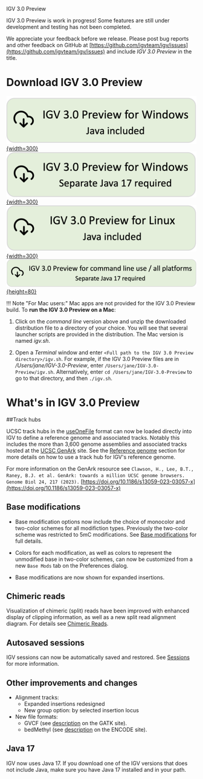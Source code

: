 <!---
The page title should not go in the menu
-->
<p class="page-title"> IGV 3.0 Preview </p>


IGV 3.0 Preview is work in progress! Some features are still under development and testing has not been completed. 

We appreciate your feedback before we release. Please post bug reports and other feedback on GitHub at [https://github.com/igvteam/igv/issues](https://github.com/igvteam/igv/issues) and include *IGV 3.0 Preview* in the title.

# Download IGV 3.0 Preview

[![Windows snapshot with java](img/DownloadIGV3.0PreviewWindowsWithJava.png){width=300}](https://data.broadinstitute.org/igv/projects/downloads/snapshot/IGV_Win_snapshot-WithJava-installer.exe) 
[![Windows snapshot no java](img/DownloadIGV3.0PreviewWindowsNeedsJava17.png){width=300}](https://data.broadinstitute.org/igv/projects/downloads/snapshot/IGV_Win_snapshot-installer.exe) 
<BR>
[![Linux snapshot with Java](img/DownloadIGV3.0PreviewLinuxWithJava.png){width=300}](https://data.broadinstitute.org/igv/projects/downloads/snapshot/IGV_Linux_snapshot_WithJava.zip)
<BR>
[![Command line snapshot no java](img/DownloadIGV3.0PreviewCmdLine.png){height=80}](https://data.broadinstitute.org/igv/projects/downloads/snapshot/IGV_snapshot.zip)

!!! Note "For Mac users:"
Mac apps are not provided for the IGV 3.0 Preview build. To **run the IGV 3.0 Preview on a Mac**: 

1. Click on the *command line* version above and unzip the downloaded distribution file to a directory of your choice. You will see that several launcher scripts are provided in the distribution. The Mac version is named *igv.sh*.

2. Open a *Terminal* window and enter `<Full path to the IGV 3.0 Preview directory>/igv.sh`. For example, if the IGV 3.0 Preview files are in */Users/jane/IGV-3.0-Preview*, enter `/Users/jane/IGV-3.0-Preview/igv.sh`. Alternatively, enter `cd /Users/jane/IGV-3.0-Preview` to go to that directory, and then `./igv.sh`.

# What's in IGV 3.0 Preview

##Track hubs

UCSC track hubs in the [useOneFile](https://genome.ucsc.edu/goldenPath/help/hgTracksHelp.html#UseOneFile) format can now
be loaded directly into IGV to define a reference genome and associated tracks. Notably this includes the more than
3,600 genome assemblies and associated tracks hosted at the [UCSC GenArk](https://hgdownload.soe.ucsc.edu/hubs/) site.
See the [Reference genome](/UserGuide/reference_genome/#load-a-track-hub) section for more details on how to use a track hub for IGV's reference genome.

For more information on the GenArk resource see `Clawson, H., Lee, B.T., Raney, B.J. et al. GenArk: towards a million UCSC genome browsers. Genome Biol 24, 217 (2023).`
[https://doi.org/10.1186/s13059-023-03057-x](https://doi.org/10.1186/s13059-023-03057-x)

## Base modifications

* Base modification options now include the choice of monocolor and two-color schemes for all modifiction types.
  Previously the two-color scheme was restricted to 5mC modifications.
  See [Base modifications](/UserGuide/tracks/alignments/base_modifications/) for full details.

* Colors for each modification, as well as colors to represent the unmodified base in two-color schemes, can now be
  customized from a new `Base Mods` tab on the Preferences dialog.

* Base modifications are now shown for expanded insertions.

## Chimeric reads

Visualization of chimeric (split) reads have been improved with enhanced display of clipping information, as well
as a new split read alignment diagram.   For details see [Chimeric Reads](/UserGuide/tracks/alignments/chimeric_reads).

## Autosaved sessions
 
IGV sessions can now be automatically saved and restored. See [Sessions](/UserGuide/sessions/#session-autosave) for more information.

## Other improvements and changes

* Alignment tracks:
    * Expanded insertions redesigned
    * New group option: by selected insertion locus 
* New file formats:
    * GVCF (see [description](https://gatk.broadinstitute.org/hc/en-us/articles/360035531812-GVCF-Genomic-Variant-Call-Format) on the GATK site).
    * bedMethyl (see [description](https://www.google.com/url?sa=t&rct=j&q=&esrc=s&source=web&cd=&cad=rja&uact=8&ved=2ahUKEwjnurf9zfmCAxU9FFkFHfjeAwsQFnoECA4QAw&url=https%3A%2F%2Fwww.encodeproject.org%2Fdata-standards%2Fwgbs%2F%23%3A~%3Atext%3Dstates%2520at%2520CpG.-%2CDescription%2520of%2520bedMethyl%2520file%2CStart%2520position%2520in%2520chromosome&usg=AOvVaw21Dwl3k4lFCnoVxG8q8Ffg&opi=89978449) on the ENCODE site).

## Java 17

IGV now uses Java 17. If you download one of the IGV versions that does not include Java, make sure you have Java 17 installed and in your path.